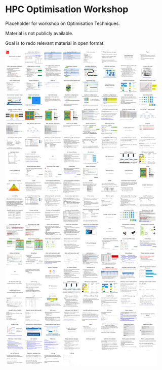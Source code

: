 # HPC Optimisation Workshop
Placeholder for workshop on Optimisation Techniques.

Material is not publicly available.

Goal is to redo relevant material in open format.

![Slides](opt-slides-1.jpg "Slides")
![Slides](opt-slides-2.jpg "Slides")
